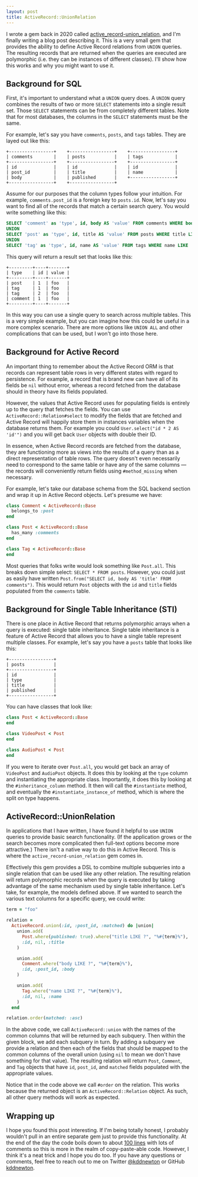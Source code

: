 ```yaml
---
layout: post
title: ActiveRecord::UnionRelation
---
```


I wrote a gem back in 2020 called [active_record-union_relation](https://github.com/kddnewton/active_record-union_relation), and I'm finally writing a blog post describing it. This is a very small gem that provides the ability to define Active Record relations from `UNION` queries. The resulting records that are returned when the queries are executed are polymorphic (i.e. they can be instances of different classes). I'll show how this works and why you might want to use it.

## Background for SQL

First, it's important to understand what a `UNION` query does. A `UNION` query combines the results of two or more `SELECT` statements into a single result set. Those `SELECT` statements can be from completely different tables. Note that for most databases, the columns in the `SELECT` statements must be the same.

For example, let's say you have `comments`, `posts`, and `tags` tables. They are layed out like this:

```
+-----------------+    +-----------------+    +-----------------+
| comments        |    | posts           |    | tags            |
+-----------------+    +-----------------+    +-----------------+
| id              |    | id              |    | id              |
| post_id         |    | title           |    | name            |
| body            |    | published       |    +-----------------+
+-----------------+    +-----------------+
```

Assume for our purposes that the column types follow your intuition. For example, `comments.post_id` is a foreign key to `posts.id`. Now, let's say you want to find all of the records that match a certain search query. You would write something like this:

```sql
SELECT 'comment' as 'type', id, body AS 'value' FROM comments WHERE body LIKE '%foo%'
UNION
SELECT 'post' as 'type', id, title AS 'value' FROM posts WHERE title LIKE '%foo%'
UNION
SELECT 'tag' as 'type', id, name AS 'value' FROM tags WHERE name LIKE '%foo%'
```

This query will return a result set that looks like this:

```
+---------+----+-------+
| type    | id | value |
+---------+----+-------+
| post    | 1  | foo   |
| tag     | 1  | foo   |
| tag     | 2  | foo   |
| comment | 1  | foo   |
+---------+----+-------+
```

In this way you can use a single query to search across multiple tables. This is a very simple example, but you can imagine how this could be useful in a more complex scenario. There are more options like `UNION ALL` and other complications that can be used, but I won't go into those here.

## Background for Active Record

An important thing to remember about the Active Record ORM is that records can represent table rows in very different states with regard to persistence. For example, a record that is brand new can have all of its fields be `nil` without error, whereas a record fetched from the database should in theory have its fields populated.

However, the values that Active Record uses for populating fields is entirely up to the query that fetches the fields. You can use `ActiveRecord::Relation#select` to modify the fields that are fetched and Active Record will happily store them in instances variables when the database returns them. For example you could `User.select("id * 2 AS 'id'")` and you will get back `User` objects with double their ID.

In essence, when Active Record records are fetched from the database, they are functioning more as views into the results of a query than as a direct representation of table rows. The query doesn't even necessarily need to correspond to the same table or have any of the same columns — the records will conveniently return fields using `#method_missing` when necessary.

For example, let's take our database schema from the SQL backend section and wrap it up in Active Record objects. Let's presume we have:

```ruby
class Comment < ActiveRecord::Base
  belongs_to :post
end

class Post < ActiveRecord::Base
  has_many :comments
end

class Tag < ActiveRecord::Base
end
```

Most queries that folks write would look something like `Post.all`. This breaks down simple select: `SELECT * FROM posts`. However, you could just as easily have written `Post.from("SELECT id, body AS 'title' FROM comments")`. This would return `Post` objects with the `id` and `title` fields populated from the `comments` table.

## Background for Single Table Inheritance (STI)

There is one place in Active Record that returns polymorphic arrays when a query is executed: single table inheritance. Single table inheritance is a feature of Active Record that allows you to have a single table represent multiple classes. For example, let's say you have a `posts` table that looks like this:

```
+-----------------+
| posts           |
+-----------------+
| id              |
| type            |
| title           |
| published       |
+-----------------+
```

You can have classes that look like:

```ruby
class Post < ActiveRecord::Base
end

class VideoPost < Post
end

class AudioPost < Post
end
```

If you were to iterate over `Post.all`, you would get back an array of `VideoPost` and `AudioPost` objects. It does this by looking at the `type` column and instantiating the appropriate class. Importantly, it does this by looking at the `#inheritance_column` method. It then will call the `#instantiate` method, and eventually the `#instantiate_instance_of` method, which is where the split on type happens.

## ActiveRecord::UnionRelation

In applications that I have written, I have found it helpful to use `UNION` queries to provide basic search functionality. (If the application grows or the search becomes more complicated then full-text options become more attractive.) There isn't a native way to do this in Active Record. This is where the `active_record-union_relation` gem comes in.

Effectively this gem provides a DSL to combine multiple subqueries into a single relation that can be used like any other relation. The resulting relation will return polymorphic records when the query is executed by taking advantage of the same mechanism used by single table inheritance. Let's take, for example, the models defined above. If we wanted to search the various text columns for a specific query, we could write:

```ruby
term = "foo"

relation =
  ActiveRecord.union(:id, :post_id, :matched) do |union|
    union.add(
      Post.where(published: true).where("title LIKE ?", "%#{term}%"),
      :id, nil, :title
    )

    union.add(
      Comment.where("body LIKE ?", "%#{term}%"),
      :id, :post_id, :body
    )

    union.add(
      Tag.where("name LIKE ?", "%#{term}%"),
      :id, nil, :name
    )
  end

relation.order(matched: :asc)
```

In the above code, we call `ActiveRecord::union` with the names of the common columns that will be returned by each subquery. Then within the given block, we add each subquery in turn. By adding a subquery we provide a relation and then each of the fields that should be mapped to the common columns of the overall union (using `nil` to mean we don't have something for that value). The resulting relation will return `Post`, `Comment`, and `Tag` objects that have `id`, `post_id`, and `matched` fields populated with the appropriate values.

Notice that in the code above we call `#order` on the relation. This works because the returned object is an `ActiveRecord::Relation` object. As such, all other query methods will work as expected.

## Wrapping up

I hope you found this post interesting. If I'm being totally honest, I probably wouldn't pull in an entire separate gem just to provide this functionality. At the end of the day the code boils down to about [100 lines](https://github.com/kddnewton/active_record-union_relation/blob/main/lib/active_record/union_relation.rb) with lots of comments so this is more in the realm of copy-paste-able code. However, I think it's a neat trick and I hope you do too. If you have any questions or comments, feel free to reach out to me on Twitter [@kddnewton](https://twitter.com/kddnewton) or GitHub [kddnewton](https://github.com/kddnewton).
